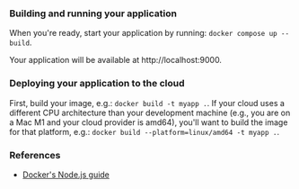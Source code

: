 ### Building and running your application

When you're ready, start your application by running:
`docker compose up --build`.

Your application will be available at http://localhost:9000.

### Deploying your application to the cloud

First, build your image, e.g.: `docker build -t myapp .`.
If your cloud uses a different CPU architecture than your development
machine (e.g., you are on a Mac M1 and your cloud provider is amd64),
you'll want to build the image for that platform, e.g.:
`docker build --platform=linux/amd64 -t myapp .`.

### References
* [Docker's Node.js guide](https://docs.docker.com/language/nodejs/)